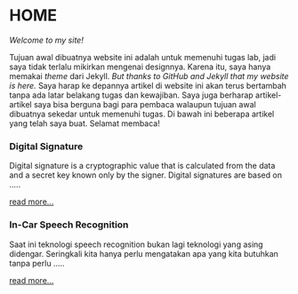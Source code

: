 <p align: center>
 <h1>HOME</h1>
</p>

_Welcome to my site!_

Tujuan awal dibuatnya website ini adalah untuk memenuhi tugas lab, jadi saya tidak terlalu mikirkan mengenai designnya. Karena itu, saya hanya memakai _theme_ dari Jekyll. _But thanks to GitHub and Jekyll that my website is here._ Saya harap ke depannya artikel di website ini akan terus bertambah tanpa ada latar belakang tugas dan kewajiban. Saya juga berharap artikel-artikel saya bisa berguna bagi para pembaca walaupun tujuan awal dibuatnya sekedar untuk memenuhi tugas. Di bawah ini beberapa artikel yang telah saya buat. Selamat membaca! 


### Digital Signature 

Digital signature is a cryptographic value that is calculated from the data and a secret key known only by the signer. Digital signatures are based on .....

[read more...](vereniliana.github.io/digitalsignature)

### In-Car Speech Recognition
Saat ini teknologi speech recognition bukan lagi teknologi yang asing didengar. Seringkali kita hanya perlu mengatakan apa yang kita butuhkan tanpa perlu  .....

[read more...](vereniliana.github.io/speechrecognition)
